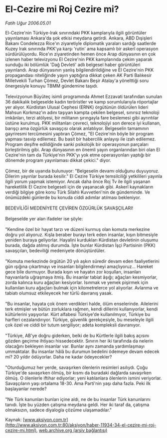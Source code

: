 # El-Cezire mi Roj Cezire mi?

*Fatih Uğur 2006.05.01*

<font class="agenda2NewsSpot">
 El-Cezire'nin Türkiye-Irak sınırındaki PKK kamplarıyla ilgili görüntüler yayınlaması Ankara'da şok etkisi meydana getirdi.
</font>
<font class="newsDetail">
 Ankara, ABD Dışişleri Bakanı Condelezza Rice'ın ziyaretiyle diplomatik yaraları sardığı saatlerde Kuzey Irak sınırında PKK'ya karşı 'rutin' ama kapsamlı bir askerî operasyon sürdürülüyordu. Rice'ın ziyaretinden hemen önce Arap dünyasının en çok izlenen haber televizyonu El Cezire'nin PKK kamplarında çekim yaparak sunduğu iki bölümlük 'Dağ Devleti' adlı belgesel haber görüntüleri yayınlandı. Arap dünyasının yanlış bilgilendirildiğine ve El Cezire'nin PKK propagandası niteliğinde yayın yaptığına dikkat çeken AK Parti Balıkesir Milletvekili Turhan Çömez, Devlet Bakanı Beşir Atalay'a yönelttiği soru önergesiyle konuyu TBMM gündemine taşıdı.
 <br/>
 <br/>
 Televizyonun Büyüteç isimli programında Ahmet Ezzavati tarafından sunulan 36 dakikalık belgeselde kadın teröristler ve kamp sorumlularıyla röportajlar yer alıyor. Kürdistan Ulusal Cephesi (ERNK) örgütünün öldürülen lideri Mahsun Korkmaz'ın adını taşıyan kampta çekilen belgesel, sınırsız teknoloji imkânları, terzi atölyesi, bir militanın şırıngayla fare beslemesi gibi ayrıntılar üstüne kurulmuş. PKK militanları çevreci, teknolojiyi son derece iyi kullanan, barışçı ama özgürlük savaşçısı olarak anlatılıyor. Belgeselin tamamının gayriresmi tercümesini yaptıran Çömez, "El Cezire'nin böyle bir program yapması tasvip edilemez. Bu basit bir habercilik anlayışı ile izah edilemez. Program deşifre edildiğinde sanki psikolojik bir operasyonun parçaları birleştirilmiş gibi. Arap dünyasının en önemli yayın organlarından biri olan El Cezire'nin tam da Türkiye'nin PKK'yı yok etme operasyonları yaptığı bir dönemde program yayınlaması dikkat çekici." diyor.
 <br/>
 <br/>
 Çömez, bir de uyarıda bulunuyor: "Belgeselin devamı olduğunu duyuyoruz. Dilerim yayınlar burada kesilir." El Cezire Türkiye temsilciliği yetkilileri yayınla ilgili yorum yapmak istemiyor. Ancak daha önce Roj Tv ile ilgili yaşanan hareketlilik El Cezire belgeseli için de yaşanacak gibi. Askerî kaynakların verdiği bilgiye göre konu Türk Silahlı Kuvvetleri'nin de gündeminde. Ve önümüzdeki günlerde bu konuda ciddi adımlar atılması bekleniyor.
 <br/>
 <br/>
 BEDEVİLİĞİ MEDENİYETE ÇEVİREN ÖZGÜRLÜK SAVAŞÇILARI!
 <br/>
 <br/>
 Belgeselde yer alan ifadeler ise şöyle:
 <br/>
 <br/>
 "Kendine özel bir hayat tarzı ve düzeni kurmuş olan komuta merkezine doğru yol alıyoruz. Kışla beraber burayı terk eden insanlar, kışın bitmesiyle yeniden buraya geliyorlar. Hayalini kurdukları Kürdistan devletinin oluşumu burada, dağda atılmış durumda. İşte bunlar Kürdistan İşçi Partisinin (PKK) savaşçıları, bedeviliği medeniyete dönüştürdüler.
 <br/>
 <br/>
 "Komuta merkezinde örgütün 20 yılı aşkın süredir devam eden faaliyetlerini gün ışığına çıkartmayı ve insanları bilgilendirmeyi amaçlıyoruz... Hareket gece bile durmuyor. Burada kışın ve hayatın zor koşulları, insanları hayvanlarla uğraşmaya itmiş. Bu insanlar tabiat âşığı; ağaçları kesmiyorlar, zorda kalınca kuru ağaçları kesiyorlar. Isınmak ve yemek pişirmek için kullanılan kuru ağaçları bulmak için kilometrelerce yol alıyorlar. Avlanma ve tabiatı olumsuz etkileyecek her türlü davranış yasak.
 <br/>
 <br/>
 "Bu insanlar, hayata çok önem verdikleri halde, ölüm enselerinde. Ailelerini terk etmişler ve bütün zorluklara rağmen, kendi dillerini kullanıyorlar, kendi kültürlerini yaşıyorlar. Kürt alfabesi Türkiye'de kullanılmıyor, Türkiye bu harfleri cezalandırıyor. Türkiye, güvenlik gerekçesiyle, bu meseleyle ilgili çok özel ve ciddi bir tutum sergiliyor; adeta kompleksli davranıyor.
 <br/>
 <br/>
 "Türkiye, AB'ye doğru giderken, belki de bu Kürtlerle ilgili bakış açısını gözden geçirme ihtiyacı hissedecektir. Sınırın her iki tarafında da nelerin olacağını bekleyen insanlar var. Bunlar aynı zamanda yardımlaşmayı ummaktalar. Bu insanlar hâlâ bu durumun bedelini ödemeye devam edecek mi? 20 yıldır ödüyorlar. Daha ne kadar ödeyecekler?
 <br/>
 <br/>
 "Oturduğumuz her yerde, savaşırken ölenlerin resimleri asılıydı. Çoğu Türkiye'de savaşırken ölmüş, bir kısmı da buradaki dağlarda savaşırken ölmüş. O ölenlerle iftihar ediyorlar; yeni katılanlara ölenlerin ismini veriyorlar. Savaşçıların yaşı ortalama 18-30. Ama Parti'nin yaşı daha fazla. Peki ilk başlayanlar nerede?
 <br/>
 <br/>
 "Ne Türk kanunları bunları içine aldı, ne de bu insanlar Türk kanunlarını tanıdı. İşte bu yüzden çatışma meydana geldi. Her iki taraf da, çatışma olmaksızın, sadece diyalogla çözüme ulaşamadılar."
 <br/>
</font>

Kaynak: [www.aksiyon.com.tr](http://www.aksiyon.com.tr:80/aksiyon/haber-11934-34-el-cezire-mi-roj-cezire-mi.html), [web.archive.org (arşiv bağlantısı)](http://web.archive.org/web/20110204055446/http://www.aksiyon.com.tr:80/aksiyon/haber-11934-34-el-cezire-mi-roj-cezire-mi.html)
